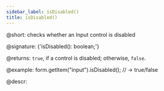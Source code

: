 ```yaml
---
sidebar_label: isDisabled()
title: isDisabled()
---          
```


@short: checks whether an Input control is disabled

@signature: {'isDisabled(): boolean;'}

@returns:
`true`, if a control is disabled; otherwise, `false`.

@example:
form.getItem("input").isDisabled(); 
// -> true/false

@descr:
